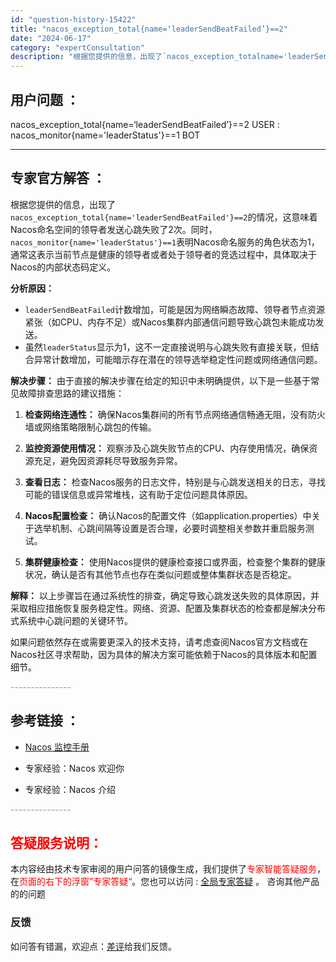 ```yaml
---
id: "question-history-15422"
title: "nacos_exception_total{name=‘leaderSendBeatFailed’}==2"
date: "2024-06-17"
category: "expertConsultation"
description: "根据您提供的信息，出现了`nacos_exception_totalname='leaderSendBeatFailed'==2`的情况，这意味着Nacos命名空间的领导者发送心跳失败了2次。同时，`nacos_monitorname='leaderStatus'==1`表明Nacos命名服务的角色"
---
```


## 用户问题 ： 
 nacos_exception_total{name=‘leaderSendBeatFailed’}==2 USER : nacos_monitor{name='leaderStatus'}==1 BOT  

---------------
## 专家官方解答 ：

根据您提供的信息，出现了`nacos_exception_total{name='leaderSendBeatFailed'}==2`的情况，这意味着Nacos命名空间的领导者发送心跳失败了2次。同时，`nacos_monitor{name='leaderStatus'}==1`表明Nacos命名服务的角色状态为1，通常这表示当前节点是健康的领导者或者处于领导者的竞选过程中，具体取决于Nacos的内部状态码定义。

**分析原因：**
- `leaderSendBeatFailed`计数增加，可能是因为网络瞬态故障、领导者节点资源紧张（如CPU、内存不足）或Nacos集群内部通信问题导致心跳包未能成功发送。
- 虽然`leaderStatus`显示为1，这不一定直接说明与心跳失败有直接关联，但结合异常计数增加，可能暗示存在潜在的领导选举稳定性问题或网络通信问题。

**解决步骤：**
由于直接的解决步骤在给定的知识中未明确提供，以下是一些基于常见故障排查思路的建议措施：

1. **检查网络连通性：** 确保Nacos集群间的所有节点网络通信畅通无阻，没有防火墙或网络策略限制心跳包的传输。

2. **监控资源使用情况：** 观察涉及心跳失败节点的CPU、内存使用情况，确保资源充足，避免因资源耗尽导致服务异常。

3. **查看日志：** 检查Nacos服务的日志文件，特别是与心跳发送相关的日志，寻找可能的错误信息或异常堆栈，这有助于定位问题具体原因。

4. **Nacos配置检查：** 确认Nacos的配置文件（如application.properties）中关于选举机制、心跳间隔等设置是否合理，必要时调整相关参数并重启服务测试。

5. **集群健康检查：** 使用Nacos提供的健康检查接口或界面，检查整个集群的健康状况，确认是否有其他节点也存在类似问题或整体集群状态是否稳定。

**解释：**
以上步骤旨在通过系统性的排查，确定导致心跳发送失败的具体原因，并采取相应措施恢复服务稳定性。网络、资源、配置及集群状态的检查都是解决分布式系统中心跳问题的关键环节。

如果问题依然存在或需要更深入的技术支持，请考虑查阅Nacos官方文档或在Nacos社区寻求帮助，因为具体的解决方案可能依赖于Nacos的具体版本和配置细节。


<font color="#949494">---------------</font> 


## 参考链接 ：

* [Nacos 监控手册](https://nacos.io/docs/latest/guide/admin/monitor-guide)
 
 * 专家经验：Nacos 欢迎你 
 
 * 专家经验：Nacos 介绍 


 <font color="#949494">---------------</font> 
 


## <font color="#FF0000">答疑服务说明：</font> 

本内容经由技术专家审阅的用户问答的镜像生成，我们提供了<font color="#FF0000">专家智能答疑服务</font>，在<font color="#FF0000">页面的右下的浮窗”专家答疑“</font>。您也可以访问 : [全局专家答疑](https://answer.opensource.alibaba.com/docs/intro) 。 咨询其他产品的的问题

### 反馈
如问答有错漏，欢迎点：[差评](https://ai.nacos.io/user/feedbackByEnhancerGradePOJOID?enhancerGradePOJOId=15492)给我们反馈。
